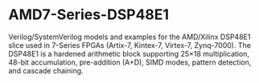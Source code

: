 # AMD7-Series-DSP48E1
Verilog/SystemVerilog models and examples for the AMD/Xilinx DSP48E1 slice used in 7-Series FPGAs (Artix-7, Kintex-7, Virtex-7, Zynq-7000). The DSP48E1 is a hardened arithmetic block supporting 25×18 multiplication, 48-bit accumulation, pre-addition (A+D), SIMD modes, pattern detection, and cascade chaining.
